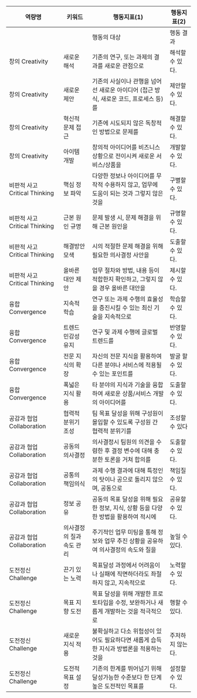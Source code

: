 | 역량명                      | 키워드            | 행동지표(1)                                            | 행동지표(2)    |
| ------------------------ | -------------- | -------------------------------------------------- | ---------- |
|                          |                | 행동의 대상                                             | 행동 결과      |
| 창의 Creativity            | 새로운 해석         | 기존의 연구, 또는 과제의 결과를 새로운 관점으로                        | 해석할 수 있다.  |
| 창의 Creativity            | 새로운 제안         | 기존의 사실이나 관행을 넘어선 새로운 아이디어 (접근 방식, 새로운 코드, 프로세스 등)를 | 제안할 수 있다.  |
| 창의 Creativity            | 혁신적 문제 접근      | 기존에 시도되지 않은 독창적인 방법으로 문제를                          | 해결할 수 있다.  |
| 창의 Creativity            | 아이템 개발         | 창의적 아이디어를 비즈니스 상황으로 전이시켜 새로운 서비스/상품을               | 개발할 수 있다.  |
| 비판적 사고 Critical Thinking | 핵심 정보 파악       | 다양한 정보나 아이디어를 무작적 수용하지 않고, 업무에 도움이 되는 것과 그렇지 않은 것을 | 구별할 수 있다.  |
| 비판적 사고 Critical Thinking | 근본 원인 규명       | 문제 발생 시, 문제 해결을 위해 근본 원인을                          | 규명할 수 있다.  |
| 비판적 사고 Critical Thinking | 해결방안 모색        | 시의 적절한 문제 해결을 위해 필요한 의사결정 사안을                      | 도출할 수 있다.  |
| 비판적 사고 Critical Thinking | 올바른 대안 제안      | 업무 절차와 방법, 내용 등이 적합한지 확인하고, 그렇지 않을 경우 올바른 대안을      | 제시할 수 있다.  |
| 융합 Convergence           | 지속적 학습         | 연구 또는 과제 수행의 효율성을 증진시킬 수 있는 최신 기술을 지속적으로           | 학습할 수 있다.  |
| 융합 Convergence           | 트렌드 민감성 유지     | 연구 및 과제 수행에 글로벌 트렌드를                               | 반영할 수 있다.  |
| 융합 Convergence           | 전문 지식의 확장      | 자신의 전문 지식을 활용하여 다른 분야나 서비스에 적용될 수 있는 포인트를          | 발굴 할 수 있다. |
| 융합 Convergence           | 폭넓은 지식 활용      | 타 분야의 지식과 기술을 융합하여 새로운 상품/서비스 개발의 아이디어를            | 도출할 수 있다.  |
| 공감과 협업 Collaboration     | 협력적 분위기 조성     | 팀 목표 달성을 위해 구성원이 몰입할 수 있도록 구성원 간 협력적 분위기를          | 조성할 수 있다   |
| 공감과 협업 Collaboration     | 공동의 의사결정       | 의사결정시 팀원의 의견을 수렴한 후 결정 변수에 대해 충분한 토론을 거쳐 합의를       | 도출할 수 있다.  |
| 공감과 협업 Collaboration     | 공통의 책임의식       | 과제 수행 결과에 대해 특정인의 탓이나 공으로 돌리지 않으며, 공동으로            | 책임질 수 있다.  |
| 공감과 협업 Collaboration     | 정보 공유          | 공동의 목표 달성을 위해 필요한 정보, 지식, 상황 등을 다양한 방법을 활용하여 적시에   | 공유할 수 있다.  |
| 공감과 협업 Collaboration     | 의사결정의 질과 속도 관리 | 주기적인 업무 미팅을 통해  정보와 업무 추진 상황을 공유하여 의사결정의 속도와 질을    | 높일 수 있다.   |
| 도전정신 Challenge           | 끈기 있는 노력       | 목표달성 과정에서 어려움이나 실패에 직면하더라도 좌절하지 않고, 지속적으로          | 노력할 수 있다.  |
| 도전정신 Challenge           | 목표 지향 도전       | 목표 달성을 위해 개발한 프로토타입을 수정, 보완하거나 새롭게 개발하는 것을 적극적으로   | 행할 수 있다.   |
| 도전정신 Challenge           | 새로운 지식 적용      | 불확실하고 다소 위험성이 있어도 필요하다면 새롭게 습득한 지식과 방법론을 적용하는 것을   | 주저하지 않는다.  |
| 도전정신 Challenge           | 도전적 목표 설정      | 기존의 한계를 뛰어넘기 위해 달성가능한 수준보다 한 단계 높은 도전적인 목표를        | 설정할 수 있다.  |